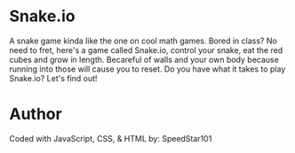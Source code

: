 # Snake.io
A snake game kinda like the one on cool math games.
Bored in class? No need to fret, here's a game called Snake.io, control your snake, eat the red cubes and grow in length. Becareful of walls and your own body because running into those will cause you to reset. Do you have what it takes to play Snake.io? Let's find out!

# Author
Coded with JavaScript, CSS, & HTML by: SpeedStar101

